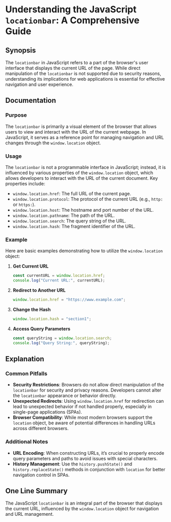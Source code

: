 <!--
Meta Description: # Understanding the JavaScript `locationbar`: A Comprehensive Guide ## Synopsis The `locationbar` in JavaScript refers to a part of the browser's user...
Meta Keywords: location, url, window, javascript, locationbar
-->

# Understanding the JavaScript `locationbar`: A Comprehensive Guide

## Synopsis
The `locationbar` in JavaScript refers to a part of the browser's user interface that displays the current URL of the page. While direct manipulation of the `locationbar` is not supported due to security reasons, understanding its implications for web applications is essential for effective navigation and user experience.

## Documentation
### Purpose
The `locationbar` is primarily a visual element of the browser that allows users to view and interact with the URL of the current webpage. In JavaScript, it serves as a reference point for managing navigation and URL changes through the `window.location` object.

### Usage
The `locationbar` is not a programmable interface in JavaScript; instead, it is influenced by various properties of the `window.location` object, which allows developers to interact with the URL of the current document. Key properties include:

- `window.location.href`: The full URL of the current page.
- `window.location.protocol`: The protocol of the current URL (e.g., `http:` or `https:`).
- `window.location.host`: The hostname and port number of the URL.
- `window.location.pathname`: The path of the URL.
- `window.location.search`: The query string of the URL.
- `window.location.hash`: The fragment identifier of the URL.

### Example
Here are basic examples demonstrating how to utilize the `window.location` object:

1. **Get Current URL**
   ```javascript
   const currentURL = window.location.href;
   console.log("Current URL:", currentURL);
   ```

2. **Redirect to Another URL**
   ```javascript
   window.location.href = "https://www.example.com";
   ```

3. **Change the Hash**
   ```javascript
   window.location.hash = "section1";
   ```

4. **Access Query Parameters**
   ```javascript
   const queryString = window.location.search;
   console.log("Query String:", queryString);
   ```

## Explanation
### Common Pitfalls
- **Security Restrictions**: Browsers do not allow direct manipulation of the `locationbar` for security and privacy reasons. Developers cannot alter the `locationbar` appearance or behavior directly.
- **Unexpected Redirects**: Using `window.location.href` for redirection can lead to unexpected behavior if not handled properly, especially in single-page applications (SPAs).
- **Browser Compatibility**: While most modern browsers support the `location` object, be aware of potential differences in handling URLs across different browsers.

### Additional Notes
- **URL Encoding**: When constructing URLs, it’s crucial to properly encode query parameters and paths to avoid issues with special characters.
- **History Management**: Use the `history.pushState()` and `history.replaceState()` methods in conjunction with `location` for better navigation control in SPAs.

## One Line Summary
The JavaScript `locationbar` is an integral part of the browser that displays the current URL, influenced by the `window.location` object for navigation and URL management.
